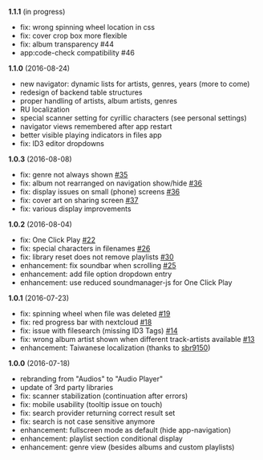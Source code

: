**1.1.1** (in progress)
- fix: wrong spinning wheel location in css
- fix: cover crop box more flexible
- fix: album transparency #44
- app:code-check compatibility #46

**1.1.0** (2016-08-24)
- new navigator: dynamic lists for artists, genres, years (more to come)
- redesign of backend table structures
- proper handling of artists, album artists, genres
- RU localization
- special scanner setting for cyrillic characters (see personal settings)
- navigator views remembered after app restart
- better visible playing indicators in files app
- fix: ID3 editor dropdowns

**1.0.3** (2016-08-08)
- fix: genre not always shown [#35](https://github.com/Rello/audioplayer/issues/35)
- fix: album not rearranged on navigation show/hide [#36](https://github.com/Rello/audioplayer/issues/36)
- fix: display issues on small (phone) screens [#36](https://github.com/Rello/audioplayer/issues/36)
- fix: cover art on sharing screen [#37](https://github.com/Rello/audioplayer/issues/37)
- fix: various display improvements

**1.0.2** (2016-08-04)
- fix: One Click Play [#22](https://github.com/Rello/audioplayer/issues/22)
- fix: special characters in filenames [#26](https://github.com/Rello/audioplayer/issues/26)
- fix: library reset does not remove playlists [#30](https://github.com/Rello/audioplayer/issues/30)
- enhancement: fix soundbar when scrolling [#25](https://github.com/Rello/audioplayer/issues/25)
- enhancement: add file option dropdown entry
- enhancement: use reduced soundmanager-js for One Click Play

**1.0.1** (2016-07-23)
- fix: spinning wheel when file was deleted [#19](https://github.com/Rello/audioplayer/issues/19)
- fix: red progress bar with nextcloud [#18](https://github.com/Rello/audioplayer/issues/18)
- fix: issue with filesearch (missing ID3 Tags) [#14](https://github.com/Rello/audioplayer/issues/14)
- fix: wrong album artist shown when different track-artists available [#13](https://github.com/Rello/audioplayer/issues/13)
- enhancement: Taiwanese localization (thanks to [sbr9150](https://github.com/sbr9150))

**1.0.0** (2016-07-18)
- rebranding from "Audios" to "Audio Player"
- update of 3rd party libraries
- fix: scanner stabilization (continuation after errors)
- fix: mobile usability (tooltip issue on touch)
- fix: search provider returning correct result set
- fix: search is not case sensitive anymore
- enhancement: fullscreen mode as default (hide app-navigation)
- enhancement: playlist section conditional display
- enhancement: genre view (besides albums and custom playlists)
